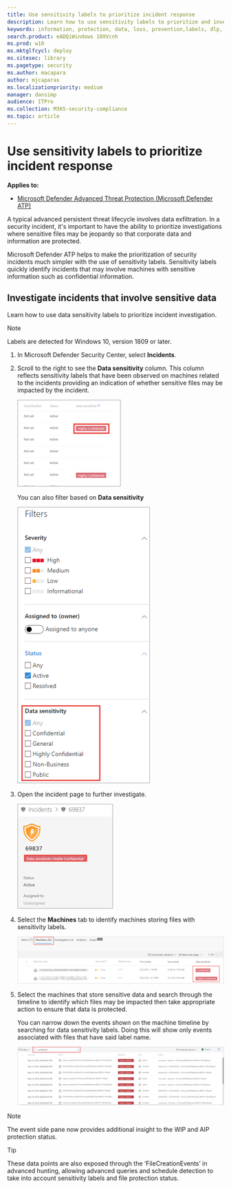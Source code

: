 ```yaml
---
title: Use sensitivity labels to prioritize incident response
description: Learn how to use sensitivity labels to prioritize and investigate incidents
keywords: information, protection, data, loss, prevention,labels, dlp, incident, investigate, investigation
search.product: eADQiWindows 10XVcnh
ms.prod: w10
ms.mktglfcycl: deploy
ms.sitesec: library
ms.pagetype: security
ms.author: macapara
author: mjcaparas
ms.localizationpriority: medium
manager: dansimp
audience: ITPro
ms.collection: M365-security-compliance 
ms.topic: article
---
```


# Use sensitivity labels to prioritize incident response  

**Applies to:**

- [Microsoft Defender Advanced Threat Protection (Microsoft Defender ATP)](https://go.microsoft.com/fwlink/p/?linkid=2069559)

A typical advanced persistent threat lifecycle involves data exfiltration. In a security incident, it's important to have the ability to prioritize investigations where sensitive files may be jeopardy so that corporate data and information are protected.

Microsoft Defender ATP helps to make the prioritization of security incidents much simpler with the use of sensitivity labels. Sensitivity labels quickly identify incidents that may involve machines with sensitive information such as confidential information. 

## Investigate incidents that involve sensitive data
Learn how to use data sensitivity labels to prioritize incident investigation.

>[!NOTE]
>Labels are detected for Windows 10, version 1809 or later.

1. In Microsoft Defender Security Center, select **Incidents**. 

2. Scroll to the right to see the **Data sensitivity** column. This column reflects sensitivity labels that have been observed on machines related to the incidents providing an indication of whether sensitive files may be impacted by the incident.

    ![Image of data sensitivity column](images/data-sensitivity-column.png)

    You can also filter based on **Data sensitivity** 

    ![Image of data sensitivity filter](images/data-sensitivity-filter.png)

3. Open the incident page to further investigate.

    ![Image of incident page details](images/incident-page.png)

4. Select the **Machines** tab to identify machines storing files with sensitivity labels.

    ![Image of machine tab](images/investigate-machines-tab.png)
   

5. Select the machines that store sensitive data and search through the timeline to identify which files may be impacted then take appropriate action to ensure that data is protected. 

   You can narrow down the events shown on the machine timeline by searching for data sensitivity labels. Doing this will show only events associated with files that have said label name.

    ![Image of machine timeline with narrowed down search results based on label](images/machine-timeline-labels.png)

>[!NOTE] 
> The event side pane now provides additional insight to the WIP and AIP protection status.  


>[!TIP]
>These data points are also exposed through the ‘FileCreationEvents’ in advanced hunting, allowing advanced queries and schedule detection to take into account sensitivity labels and file protection status. 